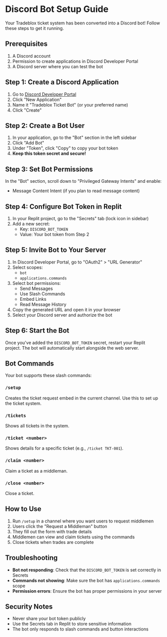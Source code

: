 # Discord Bot Setup Guide

Your Tradeblox ticket system has been converted into a Discord bot! Follow these steps to get it running.

## Prerequisites

1. A Discord account
2. Permission to create applications in Discord Developer Portal
3. A Discord server where you can test the bot

## Step 1: Create a Discord Application

1. Go to [Discord Developer Portal](https://discord.com/developers/applications)
2. Click "New Application"
3. Name it "Tradeblox Ticket Bot" (or your preferred name)
4. Click "Create"

## Step 2: Create a Bot User

1. In your application, go to the "Bot" section in the left sidebar
2. Click "Add Bot"
3. Under "Token", click "Copy" to copy your bot token
4. **Keep this token secret and secure!**

## Step 3: Set Bot Permissions

In the "Bot" section, scroll down to "Privileged Gateway Intents" and enable:
- Message Content Intent (if you plan to read message content)

## Step 4: Configure Bot Token in Replit

1. In your Replit project, go to the "Secrets" tab (lock icon in sidebar)
2. Add a new secret:
   - Key: `DISCORD_BOT_TOKEN`
   - Value: Your bot token from Step 2

## Step 5: Invite Bot to Your Server

1. In Discord Developer Portal, go to "OAuth2" > "URL Generator"
2. Select scopes:
   - `bot`
   - `applications.commands`
3. Select bot permissions:
   - Send Messages
   - Use Slash Commands
   - Embed Links
   - Read Message History
4. Copy the generated URL and open it in your browser
5. Select your Discord server and authorize the bot

## Step 6: Start the Bot

Once you've added the `DISCORD_BOT_TOKEN` secret, restart your Replit project. The bot will automatically start alongside the web server.

## Bot Commands

Your bot supports these slash commands:

### `/setup`
Creates the ticket request embed in the current channel. Use this to set up the ticket system.

### `/tickets`
Shows all tickets in the system.

### `/ticket <number>`
Shows details for a specific ticket (e.g., `/ticket TKT-001`).

### `/claim <number>`
Claim a ticket as a middleman.

### `/close <number>`
Close a ticket.

## How to Use

1. Run `/setup` in a channel where you want users to request middlemen
2. Users click the "Request a Middleman" button
3. They fill out the form with trade details
4. Middlemen can view and claim tickets using the commands
5. Close tickets when trades are complete

## Troubleshooting

- **Bot not responding**: Check that the `DISCORD_BOT_TOKEN` is set correctly in Secrets
- **Commands not showing**: Make sure the bot has `applications.commands` scope
- **Permission errors**: Ensure the bot has proper permissions in your server

## Security Notes

- Never share your bot token publicly
- Use the Secrets tab in Replit to store sensitive information
- The bot only responds to slash commands and button interactions